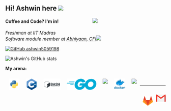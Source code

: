 ## Hi! Ashwin here <img src="https://media.tenor.com/images/fe6ba816516dec7dcf217454510bdecb/tenor.gif" width="35">

<img align='right' src="https://media.tenor.com/images/dc545e5a0f93c9b2bf1d4f0af54ebbff/tenor.gif" width="230">

#### Coffee and Code? I'm in!

_Freshman at IIT Madras_<br>
_Software module member at [Abhiyaan, CFI](https://www.teamabhiyaan.com/)_<img src="https://media.giphy.com/media/WUlplcMpOCEmTGBtBW/giphy.gif" width="30">

[![GitHub ashwin5059198](https://img.shields.io/github/followers/ashwin5059198?label=follow&style=social)](https://github.com/ashwin5059198)

![Ashwin's GitHub stats](https://github-readme-stats.vercel.app/api?username=ashwin5059198&show_icons=true)

**My arena**:
<div>
    <img align="left" height="35" style="margin: 10px 10px 10px 10px;" src="https://raw.githubusercontent.com/github/explore/80688e429a7d4ef2fca1e82350fe8e3517d3494d/topics/python/python.png">
    <img align="left" height="35" style="margin: 10px 10px 10px 10px;" src="https://raw.githubusercontent.com/github/explore/80688e429a7d4ef2fca1e82350fe8e3517d3494d/topics/cpp/cpp.png">
    <img align="left" height="35" style="margin: 10px 10px 10px 10px;" src="https://raw.githubusercontent.com/ashwin5059198/ashwin5059198/master/img/bash.png">
    <img align="left" height="35" style="margin: 10px 10px 10px 10px;" src="https://raw.githubusercontent.com/ashwin5059198/ashwin5059198/master/img/golangLogo.png">
    <img align="left" height="35" style="margin: 10px 10px 10px 10px;" src="https://upload.wikimedia.org/wikipedia/commons/b/bb/Ros_logo.svg">
    <img align="left" height="35" style="margin: 10px 10px 10px 10px;" src="https://raw.githubusercontent.com/github/explore/80688e429a7d4ef2fca1e82350fe8e3517d3494d/topics/docker/docker.png">
    <img align="left" height="35" style="margin: 10px 10px 10px 10px;" src="https://upload.wikimedia.org/wikipedia/commons/thumb/0/0b/Qt_logo_2016.svg/1200px-Qt_logo_2016.svg.png">
</div>
<br>

---

<div>
    <img align="right" style="display:block;margin:10px 0 10px 10px;" height="30" src="https://raw.githubusercontent.com/ashwin5059198/ashwin5059198/master/img/gmail.png">
    <img align="right" style="display:block;margin:10px 0 10px 10px;" height="30" src="https://raw.githubusercontent.com/ashwin5059198/ashwin5059198/master/img/gitlab.png">
</div>
